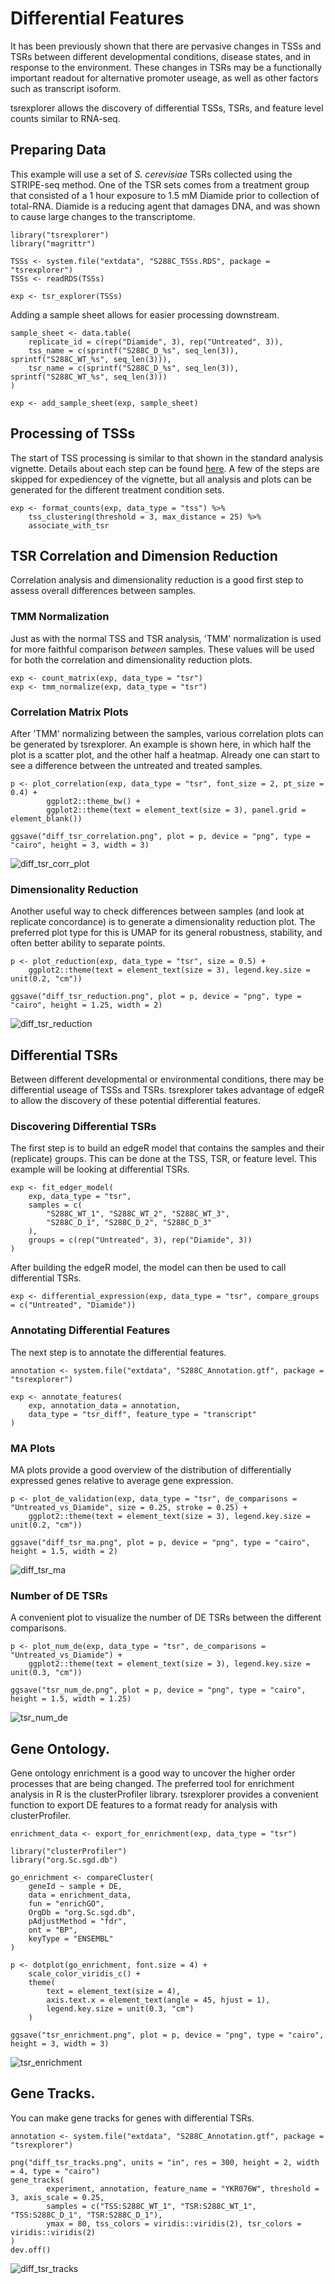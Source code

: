 
# Differential Features

It has been previously shown that there are pervasive changes in TSSs and TSRs between
different developmental conditions, disease states, and in response to the environment.
These changes in TSRs may be a functionally important readout for alternative promoter useage,
as well as other factors such as transcript isoform.

tsrexplorer allows the discovery of differential TSSs, TSRs, and feature level counts similar to RNA-seq.

## Preparing Data

This example will use a set of *S. cerevisiae* TSRs collected using the STRIPE-seq method.
One of the TSR sets comes from a treatment group that consisted of
a 1 hour exposure to 1.5 mM Diamide prior to collection of total-RNA.
Diamide is a reducing agent that damages DNA, and was shown to cause large changes to the transcriptome.

```
library("tsrexplorer")
library("magrittr")

TSSs <- system.file("extdata", "S288C_TSSs.RDS", package = "tsrexplorer")
TSSs <- readRDS(TSSs)

exp <- tsr_explorer(TSSs)
```
Adding a sample sheet allows for easier processing downstream.

```
sample_sheet <- data.table(
	replicate_id = c(rep("Diamide", 3), rep("Untreated", 3)),
	tss_name = c(sprintf("S288C_D_%s", seq_len(3)), sprintf("S288C_WT_%s", seq_len(3))),
	tsr_name = c(sprintf("S288C_D_%s", seq_len(3)), sprintf("S288C_WT_%s", seq_len(3)))
)

exp <- add_sample_sheet(exp, sample_sheet)
```

## Processing of TSSs

The start of TSS processing is similar to that shown in the standard analysis vignette.
Details about each step can be found [here](./TSR_ANALYSIS.md#processing-of-tsrs).
A few of the steps are skipped for expediencey of the vignette,
but all analysis and plots can be generated for the different treatment condition sets.

```
exp <- format_counts(exp, data_type = "tss") %>%
	tss_clustering(threshold = 3, max_distance = 25) %>%
	associate_with_tsr
```

## TSR Correlation and Dimension Reduction

Correlation analysis and dimensionality reduction is a good first step to assess overall differences between samples.

### TMM Normalization

Just as with the normal TSS and TSR analysis, 'TMM' normalization is used for more faithful comparison *between* samples.
These values will be used for both the correlation and dimensionality reduction plots.

```
exp <- count_matrix(exp, data_type = "tsr")
exp <- tmm_normalize(exp, data_type = "tsr")
```

### Correlation Matrix Plots

After 'TMM' normalizing between the samples, various correlation plots can be generated by tsrexplorer.
An example is shown here, in which half the plot is a scatter plot, and the other half a heatmap.
Already one can start to see a difference between the untreated and treated samples.

```
p <- plot_correlation(exp, data_type = "tsr", font_size = 2, pt_size = 0.4) +
        ggplot2::theme_bw() +
        ggplot2::theme(text = element_text(size = 3), panel.grid = element_blank())

ggsave("diff_tsr_correlation.png", plot = p, device = "png", type = "cairo", height = 3, width = 3)
```

![diff_tsr_corr_plot](../inst/images/diff_tsr_correlation.png)

### Dimensionality Reduction

Another useful way to check differences between samples (and look at replicate concordance)
is to generate a dimensionality reduction plot.
The preferred plot type for this is UMAP for its general robustness, stability, and often better ability to separate points.

```
p <- plot_reduction(exp, data_type = "tsr", size = 0.5) +
	ggplot2::theme(text = element_text(size = 3), legend.key.size = unit(0.2, "cm"))

ggsave("diff_tsr_reduction.png", plot = p, device = "png", type = "cairo", height = 1.25, width = 2)
```

![diff_tsr_reduction](../inst/images/diff_tsr_reduction.png)

## Differential TSRs

Between different developmental or environmental conditions, there may be differential useage of TSSs and TSRs.
tsrexplorer takes advantage of edgeR to allow the discovery of these potential differential features.

### Discovering Differential TSRs

The first step is to build an edgeR model that contains the samples and their (replicate) groups.
This can be done at the TSS, TSR, or feature level. This example will be looking at differential TSRs.

```
exp <- fit_edger_model(
	exp, data_type = "tsr",
	samples = c(
		"S288C_WT_1", "S288C_WT_2", "S288C_WT_3",
		"S288C_D_1", "S288C_D_2", "S288C_D_3"
	),
	groups = c(rep("Untreated", 3), rep("Diamide", 3))
)
```

After building the edgeR model, the model can then be used to call differential TSRs.

```
exp <- differential_expression(exp, data_type = "tsr", compare_groups = c("Untreated", "Diamide"))
```
### Annotating Differential Features

The next step is to annotate the differential features.

```
annotation <- system.file("extdata", "S288C_Annotation.gtf", package = "tsrexplorer")

exp <- annotate_features(
	exp, annotation_data = annotation,
	data_type = "tsr_diff", feature_type = "transcript"
)
```

### MA Plots

MA plots provide a good overview of the distribution of differentially expressed genes relative to average gene expression.

```
p <- plot_de_validation(exp, data_type = "tsr", de_comparisons = "Untreated_vs_Diamide", size = 0.25, stroke = 0.25) +
	ggplot2::theme(text = element_text(size = 3), legend.key.size = unit(0.2, "cm"))

ggsave("diff_tsr_ma.png", plot = p, device = "png", type = "cairo", height = 1.5, width = 2)
```
![diff_tsr_ma](../inst/images/diff_tsr_ma.png)

### Number of DE TSRs

A convenient plot to visualize the number of DE TSRs between the different comparisons.

```
p <- plot_num_de(exp, data_type = "tsr", de_comparisons = "Untreated_vs_Diamide") +
	ggplot2::theme(text = element_text(size = 3), legend.key.size = unit(0.3, "cm"))

ggsave("tsr_num_de.png", plot = p, device = "png", type = "cairo", height = 1.5, width = 1.25)
```
![tsr_num_de](../inst/images/tsr_num_de.png)

## Gene Ontology.

Gene ontology enrichment is a good way to uncover the higher order processes that are being changed.
The preferred tool for enrichment analysis in R is the clusterProfiler library.
tsrexplorer provides a convenient function to export DE features to a format ready for analysis with clusterProfiler.

```
enrichment_data <- export_for_enrichment(exp, data_type = "tsr")

library("clusterProfiler")
library("org.Sc.sgd.db")

go_enrichment <- compareCluster(
	geneId ~ sample + DE,
	data = enrichment_data,
	fun = "enrichGO",
	OrgDb = "org.Sc.sgd.db",
	pAdjustMethod = "fdr",
	ont = "BP",
	keyType = "ENSEMBL"
)

p <- dotplot(go_enrichment, font.size = 4) +
	scale_color_viridis_c() +
	theme(
		text = element_text(size = 4),
		axis.text.x = element_text(angle = 45, hjust = 1),
		legend.key.size = unit(0.3, "cm")
	)

ggsave("tsr_enrichment.png", plot = p, device = "png", type = "cairo", height = 3, width = 3)

```
![tsr_enrichment](../inst/images/tsr_enrichment.png)

## Gene Tracks.

You can make gene tracks for genes with differential TSRs.

```
annotation <- system.file("extdata", "S288C_Annotation.gtf", package = "tsrexplorer")

png("diff_tsr_tracks.png", units = "in", res = 300, height = 2, width = 4, type = "cairo")
gene_tracks(
        experiment, annotation, feature_name = "YKR076W", threshold = 3, axis_scale = 0.25,
        samples = c("TSS:S288C_WT_1", "TSR:S288C_WT_1", "TSS:S288C_D_1", "TSR:S288C_D_1"),
        ymax = 80, tss_colors = viridis::viridis(2), tsr_colors = viridis::viridis(2)
)
dev.off()
```
![diff_tsr_tracks](../inst/images/diff_tsr_tracks.png)
